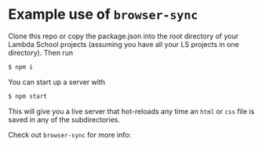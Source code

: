 # Example use of `browser-sync`

Clone this repo or copy the package.json into the root directory of your Lambda School projects (assuming you have all your LS projects in one directory). Then run

```bash
$ npm i
```

You can start up a server with

```bash
$ npm start
```

This will give you a live server that hot-reloads any time an `html` or `css` file is saved in any of the subdirectories.

Check out `browser-sync` for more info: 
